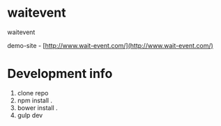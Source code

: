 waitevent
=========

waitevent

demo-site - [http://www.wait-event.com/](http://www.wait-event.com/)

Development info
================
1. clone repo
2. npm install .
3. bower install .
4. gulp dev


